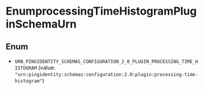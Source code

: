 

# EnumprocessingTimeHistogramPluginSchemaUrn

## Enum


* `URN_PINGIDENTITY_SCHEMAS_CONFIGURATION_2_0_PLUGIN_PROCESSING_TIME_HISTOGRAM` (value: `"urn:pingidentity:schemas:configuration:2.0:plugin:processing-time-histogram"`)




